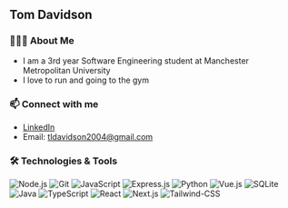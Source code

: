 ## Tom Davidson

### 🙋🏼‍♂️ About Me
- I am a 3rd year Software Engineering student at Manchester Metropolitan University
- I love to run and going to the gym

### 📫 Connect with me 
- [LinkedIn](https://www.linkedin.com/in/tomdavidson2004)
- Email: tldavidson2004@gmail.com

### 🛠️ Technologies & Tools
![Node.js](https://img.shields.io/badge/-Node.js-773ca6?style=for-the-badge&logo=node.js&logoColor=white)
![Git](https://img.shields.io/badge/-Git-A42095?style=for-the-badge&logo=git&logoColor=white)
![JavaScript](https://img.shields.io/badge/-JavaScript-CA3973?style=for-the-badge&logo=javascript&logoColor=black)
![Express.js](https://img.shields.io/badge/-Express.js-F66942?style=for-the-badge&logo=express&logoColor=white)
![Python](https://img.shields.io/badge/-Python-FEA545?style=for-the-badge&logo=python&logoColor=white)
![Vue.js](https://img.shields.io/badge/-Vue.js-773ca6?style=for-the-badge&logo=vue.js&logoColor=white)
![SQLite](https://img.shields.io/badge/-SQLite-A42095?style=for-the-badge&logo=sqlite&logoColor=white)
![Java](https://img.shields.io/badge/Java-CA3973?style=for-the-badge&logo=openjdk&logoColor=white)
![TypeScript](https://img.shields.io/badge/-TypeScript-F66942?style=for-the-badge&logo=typescript&logoColor=white)
![React](https://img.shields.io/badge/-React-FEA545?style=for-the-badge&logo=react&logoColor=white)
![Next.js](https://img.shields.io/badge/-Next.js-773ca6?style=for-the-badge&logo=nextdotjs&logoColor=white)
![Tailwind-CSS](https://img.shields.io/badge/-Tailwind%20CSS-A42095?style=for-the-badge&logo=tailwindcss&logoColor=white)


